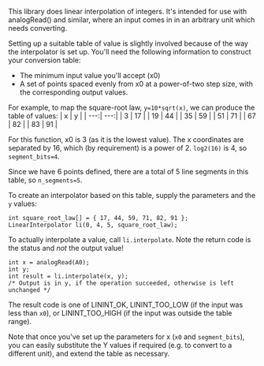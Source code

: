 This library does linear interpolation of integers.  It's intended for use with
analogRead() and similar, where an input comes in in an arbitrary unit which
needs converting.

Setting up a suitable table of value is slightly involved because of the way the
interpolator is set up.  You'll need the following information to construct your
conversion table:
- The minimum input value you'll accept (x0)
- A set of points spaced evenly from x0 at a power-of-two step size, with the
  corresponding output values.

For example, to map the square-root law, `y=10*sqrt(x)`, we can produce the
table of values:
| x   | y   |
| ---:| ---:|
|   3	|  17 |
|  19	|  44 |
|  35	|  59 |
|  51	|  71 |
|  67	|  82 |
|  83	|  91 |

For this function, x0 is 3 (as it is the lowest value).  The x coordinates are
separated by 16, which (by requirement) is a power of 2.  `log2(16)` is 4, so
`segment_bits=4`.

Since we have 6 points defined, there are a total of 5 line segments in this
table, so `n_segments=5`.

To create an interpolator based on this table, supply the parameters and the `y`
values:
```
int square_root_law[] = { 17, 44, 59, 71, 82, 91 };
LinearInterpolator li(0, 4, 5, square_root_law);
```

To actually interpolate a value, call `li.interpolate`.  Note the return code
is the status and *not* the output value!
```
int x = analogRead(A0);
int y;
int result = li.interpolate(x, y);
/* Output is in y, if the operation succeeded, otherwise is left unchanged */
```

The result code is one of LININT_OK, LININT_TOO_LOW (if the input was less than
`x0`), or LININT_TOO_HIGH (if the input was outside the table range).

Note that once you've set up the parameters for x (`x0` and `segment_bits`), you
can easily substitute the Y values if required (e.g. to convert to a different
unit), and extend the table as necessary.
